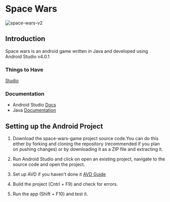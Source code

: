 # Space Wars

![space-wars-v2](https://user-images.githubusercontent.com/56535991/89294677-7a570200-d67d-11ea-8dad-78d7ace7550d.jpg)

## Introduction

Space wars is an android game written in Java and developed using Android Studio v4.0.1

### Things to Have

[Studio](https://developer.android.com/studio)

### Documentation

- Android Studio [Docs](https://developer.android.com/guide)
- Java [Documentation](https://docs.oracle.com/en/java/javase/14/)

## Setting up the Android Project

1. Download the space-wars-game project source code.You can do this either by forking and cloning the repository (recommended if you plan on pushing changes) or by downloading it as a ZIP file and extracting it.                                                                                                                                           

2. Run Android Studio and click on open an existing project, navigate to the source code and open the project.

3. Set up AVD if you haven't done it [AVD Guide](https://developer.android.com/studio/run/managing-avds)

4. Build the project (Cntrl + F9) and check for errors.

5. Run the app (Shift + F10) and test it.

